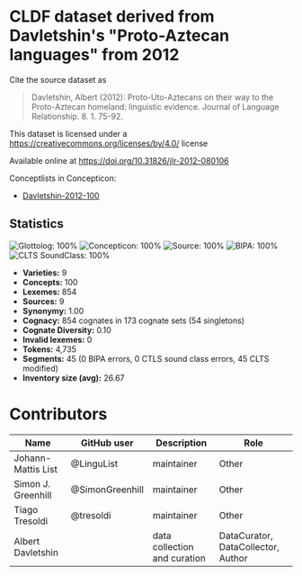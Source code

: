 # CLDF dataset derived from Davletshin's "Proto-Aztecan languages" from 2012

Cite the source dataset as

> Davletshin, Albert (2012): Proto-Uto-Aztecans on their way to the Proto-Aztecan homeland: linguistic evidence. Journal of Language Relationship. 8. 1. 75-92.

This dataset is licensed under a https://creativecommons.org/licenses/by/4.0/ license

Available online at https://doi.org/10.31826/jlr-2012-080106


Conceptlists in Concepticon:
- [Davletshin-2012-100](https://concepticon.clld.org/contributions/Davletshin-2012-100)
## Statistics


![Glottolog: 100%](https://img.shields.io/badge/Glottolog-100%25-brightgreen.svg "Glottolog: 100%")
![Concepticon: 100%](https://img.shields.io/badge/Concepticon-100%25-brightgreen.svg "Concepticon: 100%")
![Source: 100%](https://img.shields.io/badge/Source-100%25-brightgreen.svg "Source: 100%")
![BIPA: 100%](https://img.shields.io/badge/BIPA-100%25-brightgreen.svg "BIPA: 100%")
![CLTS SoundClass: 100%](https://img.shields.io/badge/CLTS%20SoundClass-100%25-brightgreen.svg "CLTS SoundClass: 100%")

- **Varieties:** 9
- **Concepts:** 100
- **Lexemes:** 854
- **Sources:** 9
- **Synonymy:** 1.00
- **Cognacy:** 854 cognates in 173 cognate sets (54 singletons)
- **Cognate Diversity:** 0.10
- **Invalid lexemes:** 0
- **Tokens:** 4,735
- **Segments:** 45 (0 BIPA errors, 0 CTLS sound class errors, 45 CLTS modified)
- **Inventory size (avg):** 26.67

# Contributors

Name | GitHub user | Description | Role
--- | --- | --- | ---
Johann-Mattis List | @LinguList | maintainer | Other 
Simon J. Greenhill | @SimonGreenhill | maintainer | Other
Tiago Tresoldi | @tresoldi | maintainer | Other
Albert Davletshin | | data collection and curation | DataCurator, DataCollector, Author


